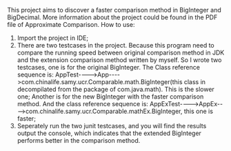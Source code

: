 This project aims to discover a faster comparison method in BigInteger and BigDecimal. More information about the project could be found in the PDF file of Approximate Comparison. 
How to use:
1. Import the project in IDE;
2. There are two testcases in the project. Because this program need to compare the running speed between original comparison method in JDK and the extension comparison method written by myself. So I wrote two testcases, one is for the original BigInteger. The Class reference sequence is: AppTest---->App---->com.chinalife.samy.ucr.Comparable.math.BigInteger(this class in decompilated from the package of com.java.math). This is the slower one; Another is for the new BigInteger with the faster comparison method. And the class reference sequence is: AppExTest---->AppEx---->com.chinalife.samy.ucr.Comparable.mathEx.BigInteger, this one is faster;
3. Seperately run the two junit testcases, and you will find the results output the console, which indicates that the extended BigInteger performs better in the comparison method.